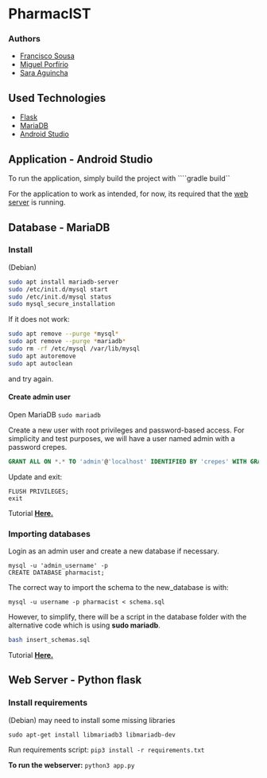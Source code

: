 # PharmacIST

### Authors
- [Francisco Sousa](https://github.com/franciscomcsousa)
- [Miguel Porfírio](https://github.com/miguelporfirio19)
- [Sara Aguincha](https://github.com/SaraAguincha)

## Used Technologies

- [Flask](https://flask.palletsprojects.com/en/3.0.x/)
- [MariaDB](https://mariadb.org/)
- [Android Studio](https://developer.android.com/studio)

## Application - Android Studio

To run the application, simply build the project with ````gradle build``

For the application to work as intended, for now, its required that the [web server](#web-server---python-flask) is running.

## Database - MariaDB

### Install

(Debian)
``` bash
sudo apt install mariadb-server
sudo /etc/init.d/mysql start
sudo /etc/init.d/mysql status
sudo mysql_secure_installation
```
If it does not work:
```bash
sudo apt remove --purge *mysql*
sudo apt remove --purge *mariadb*
sudo rm -rf /etc/mysql /var/lib/mysql
sudo apt autoremove
sudo apt autoclean
```
and try again.

#### Create admin user
Open MariaDB ```sudo mariadb ```

Create a new user with root privileges and password-based access. For simplicity and test purposes, we will have a user named admin with a password crepes.

```sql
GRANT ALL ON *.* TO 'admin'@'localhost' IDENTIFIED BY 'crepes' WITH GRANT OPTION;
```

Update and exit:
```
FLUSH PRIVILEGES;
exit
```
Tutorial [**Here.**](https://www.digitalocean.com/community/tutorials/how-to-install-mariadb-on-ubuntu-20-04)

### Importing databases

Login as an admin user and create a new database if necessary. 
```
mysql -u 'admin_username' -p
CREATE DATABASE pharmacist;
```

The correct way to import the schema to the new_database is with:
```
mysql -u username -p pharmacist < schema.sql
```
However, to simplify, there will be a script in the database folder with the alternative code which is using **sudo mariadb**.
``` bash
bash insert_schemas.sql
```

Tutorial [**Here.**](https://www.digitalocean.com/community/tutorials/how-to-import-and-export-databases-in-mysql-or-mariadb)

## Web Server - Python flask

### Install requirements

(Debian) may need to install some missing libraries
```
sudo apt-get install libmariadb3 libmariadb-dev
```
Run requirements script: ```pip3 install -r requirements.txt```

**To run the webserver:** ```python3 app.py```